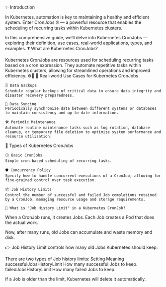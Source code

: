 ✨ Introduction

In Kubernetes, automation is key to maintaining a healthy and efficient system.
Enter CronJobs ⏰ — a powerful resource that enables the scheduling of recurring tasks within Kubernetes clusters.

In this comprehensive guide, we’ll delve into Kubernetes CronJobs — exploring their definition, use cases, real-world applications, types, and examples.
❓ What are Kubernetes CronJobs?

Kubernetes CronJobs are resources used for scheduling recurring tasks based on a cron expression.
They automate repetitive tasks within Kubernetes clusters, allowing for streamlined operations and improved efficiency. ⚙️🚀
🌟 Real-world Use Cases for Kubernetes CronJobs

    🗄️ Data Backups
    Schedule regular backups of critical data to ensure data integrity and disaster recovery preparedness.

    🔄 Data Syncing
    Periodically synchronize data between different systems or databases to maintain consistency and up-to-date information.

    🛠️ Periodic Maintenance
    Automate routine maintenance tasks such as log rotation, database cleanup, or temporary file deletion to optimize system performance and resource utilization.

🧩 Types of Kubernetes CronJobs

    🕒 Basic CronJobs
    Simple cron-based scheduling of recurring tasks.

    🛡️ Concurrency Policy
    Specify how to handle concurrent executions of a CronJob, allowing for fine-grained control over task execution.

    📦 Job History Limits
    Control the number of successful and failed Job completions retained by a CronJob, managing resource usage and storage requirements.

    🔵 What is "Job History Limit" in a Kubernetes CronJob?

When a CronJob runs, it creates Jobs.
Each Job creates a Pod that does the actual work.

Now, after many runs, old Jobs can accumulate and waste memory and disk.

👉 Job History Limit controls how many old Jobs Kubernetes should keep.

There are two types of Job history limits:
Setting	Meaning
successfulJobsHistoryLimit	How many successful Jobs to keep.
failedJobsHistoryLimit	How many failed Jobs to keep.

If a Job is older than the limit, Kubernetes will delete it automatically.
